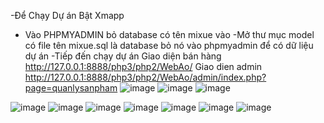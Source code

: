 -Để Chạy Dự án Bật Xmapp
- Vào PHPMYADMIN bỏ database có tên mixue vào
-Mở thư mục model có file tên mixue.sql là database bỏ nó vào phpmyadmin để có dữ liệu dự án
-Tiếp đến chạy dự án 
Giao diện bán hàng http://127.0.0.1:8888/php3/php2/WebAo/
Giao dien admin http://127.0.0.1:8888/php3/php2/WebAo/admin/index.php?page=quanlysanpham
![image](https://github.com/user-attachments/assets/f101b375-28bd-4ec7-a498-65189fca4f6e)
![image](https://github.com/user-attachments/assets/1e15913b-a5d5-4ff8-ba98-cda5f3c00778)
![image](https://github.com/user-attachments/assets/4f5818d7-006a-4923-b838-e1b60a737d46)

![image](https://github.com/user-attachments/assets/63ceccc9-c0b2-4713-8ac8-0be649e83bcc)
![image](https://github.com/user-attachments/assets/721c2092-bab9-492e-955d-d4346d18892c)
![image](https://github.com/user-attachments/assets/8c2b89f0-fd36-478a-91d9-a33d15f69ccf)
![image](https://github.com/user-attachments/assets/22976f6f-d6bd-4055-977e-40c7100fc403)
![image](https://github.com/user-attachments/assets/b62f9606-ab72-44a3-b9c1-614c2538eecc)
![image](https://github.com/user-attachments/assets/4ff76156-fee7-4646-9b1d-c67625229be9)
![image](https://github.com/user-attachments/assets/9af9b64e-d981-44a5-8bb5-e31399e90f2a)





